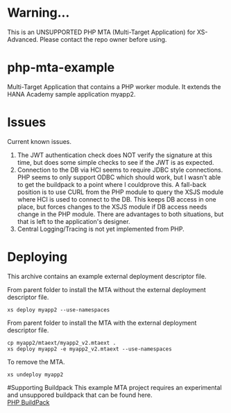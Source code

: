 # Warning...
This is an UNSUPPORTED PHP MTA (Multi-Target Application) for XS-Advanced.  Please contact the repo owner before using.

# php-mta-example
Multi-Target Application that contains a PHP worker module.  It extends the HANA Academy sample application myapp2.

# Issues
Current known issues.

1. The JWT authentication check does NOT verify the signature at this time, but does some simple checks to see if the JWT is as expected.
2. Connection to the DB via HCI seems to require JDBC style connections.  PHP seems to only support ODBC which should work, but I wasn't able to get the buildpack to a point where I couldprove this.  A fall-back position is to use CURL from the PHP module to query the XSJS module where HCI is used to connect to the DB.  This keeps DB access in one place, but forces changes to the XSJS module if DB access needs change in the PHP module.  There are advantages to both situations, but that is left to the application's designer.
3. Central Logging/Tracing is not yet implemented from PHP.

# Deploying

This archive contains an example external deployment descriptor file.

From parent folder to install the MTA without the external deployment descriptor file.
```
xs deploy myapp2 --use-namespaces
```

From parent folder to install the MTA with the external deployment descriptor file.
```
cp myapp2/mtaext/myapp2_v2.mtaext .
xs deploy myapp2 -e myapp2_v2.mtaext --use-namespaces
```

To remove the MTA.
```
xs undeploy myapp2
```

#Supporting Buildpack
This example MTA project requires an experimental and unsuppored buildpack that can be found here.  
[PHP BuildPack](https://bitbucket.org/byol/php-buildpack-op)

